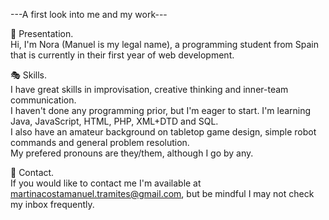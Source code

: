 ---A first look into me and my work---<br>

  👋 Presentation.<br>
Hi, I'm Nora (Manuel is my legal name), a programming student from Spain that is currently in their first year of web development.<br>

  🎭 Skills.<br>
I have great skills in improvisation, creative thinking and inner-team communication.<br>
I haven't done any programming prior, but I'm eager to start. I'm learning Java, JavaScript, HTML, PHP, XML+DTD and SQL.<br>
I also have an amateur background on tabletop game design, simple robot commands and general problem resolution.<br>
My prefered pronouns are they/them, although I go by any.<br>

  📧 Contact.<br>
If you would like to contact me I'm available at martinacostamanuel.tramites@gmail.com, but be mindful I may not check my inbox frequently.<br>
